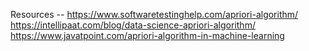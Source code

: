 Resources  -- https://www.softwaretestinghelp.com/apriori-algorithm/ <br>
https://intellipaat.com/blog/data-science-apriori-algorithm/ <br>
https://www.javatpoint.com/apriori-algorithm-in-machine-learning
